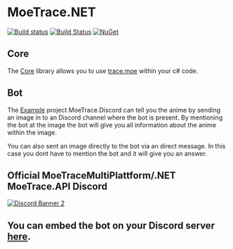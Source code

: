 # MoeTrace.NET

[![Build status](https://ci.appveyor.com/api/projects/status/7yy8pc8t61jl99fd?svg=true)](https://ci.appveyor.com/project/Neuxz/moetracemultoplattform)
[![Build Status](https://travis-ci.com/Neuxz/MoeTraceMultoPlattform.svg?branch=master)](https://travis-ci.com/Neuxz/MoeTraceMultoPlattform)
[![NuGet](https://img.shields.io/nuget/vpre/TraceMoe.NET.svg)](https://www.nuget.org/packages/TraceMoe.NET/)


## Core
The [Core](https://github.com/Neuxz/MoeTrace.NET/tree/master/MoeTrace.API) library allows you to use [trace.moe](https://github.com/soruly/trace.moe) within your c# code.

## Bot
The [Example](https://github.com/Neuxz/MoeTrace.NET/tree/master/Plattforms/MoeTrace.Discord) project MoeTrace.Discord can tell you the anime by sending an image in to an Discord channel where the bot is present. By mentioning the bot at the image the bot will give you all information about the anime within the image.

You can also sent an image directly to the bot via an direct message. In this case you dont have to mention the bot and it will give you an answer.


## **Official MoeTraceMultiPlattform/.NET MoeTrace.API Discord**
[![Discord Banner 2](https://discordapp.com/api/guilds/534752920382734336/widget.png?style=banner2)](https://discord.gg/hDr2QcV)

## You can embed the bot on your Discord server [here](https://discordapp.com/api/oauth2/authorize?client_id=534687801271386122&permissions=0&scope=bot).
